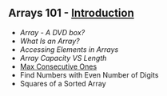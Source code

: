 Arrays 101 - [Introduction](https://leetcode.com/explore/learn/card/fun-with-arrays/521/introduction/)
---
- *Array - A DVD box?*
- *What Is an Array?*
- *Accessing Elements in Arrays*
- *Array Capacity VS Length*
- [Max Consecutive Ones](https://github.com/woukl22/Leetcode/blob/main/Explore/Learn/Arrays%20101/Introduction/01_Max%20Consecutive%20Ones.cpp)
- Find Numbers with Even Number of Digits
- Squares of a Sorted Array
